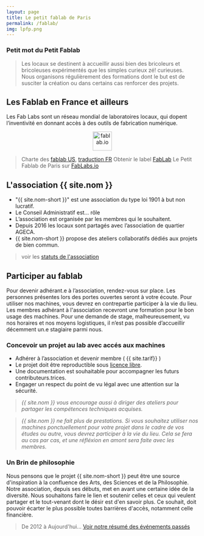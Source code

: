 ```yaml
---
layout: page
title: Le petit fablab de Paris
permalink: /fablab/
img: lpfp.png
---
```


### Petit mot du Petit Fablab
>Les locaux se destinent à accueillir aussi bien des bricoleurs et bricoleuses expérimentés que les simples curieux zé! curieuses. Nous organisons régulièrement des formations dont le but est de susciter la création ou dans certains cas renforcer des projets.

<!-- <div id="toc"></div> -->

## Les Fablab en France et ailleurs
Les Fab Labs sont un réseau mondial de laboratoires locaux, qui dopent l’inventivité en donnant accès à des outils de fabrication numérique.

<center>
<img src="https://www.fablabs.io/assets/circle-logo-e1bbc5912a6cd2dd5ac0e1a4f6a535e3.png" alt="fablab.io" style="width:50px;height:50px;">
</center>

>Charte des [fablab US](http://fab.cba.mit.edu/about/charter/), [traduction FR](http://imaginationforpeople.org/wiki/workgroup/fablab-fr/charte_v2)
>Obtenir le label [FabLab](http://wiki.fablab.is/wiki/ConditionsForFabLabLabel)
>Le Petit Fablab de Paris sur [FabLabs.io](https://www.fablabs.io/lepetitfablabdeparis)

## L'association {{ site.nom }}

* "{{ site.nom-short }}" est une association du type loi 1901 à but non lucratif.
* Le Conseil Administratif est... rôle
* L’association est organisée par les membres qui le souhaitent.
* Depuis 2016 les locaux sont partagés avec l’association de quartier AGECA.
* {{ site.nom-short }} propose des ateliers collaboratifs dédiés aux projets de bien commun.

>voir les [statuts de l'association]()

## Participer au fablab
Pour devenir adhérant.e à l’association, rendez-vous sur place. Les personnes présentes lors des portes ouvertes seront à votre écoute.
Pour utiliser nos machines, vous devrez en contrepartie participer à la vie du lieu.
Les membres adhérant à l'association recevront une formation pour le bon usage des machines.
Pour une demande de stage, malheureusement, vu nos horaires et nos moyens logistiques, il n’est pas possible d’accueillir décemment un.e stagiaire parmi nous.

### Concevoir un projet au lab avec accés aux machines

* Adhérer à l’association et devenir membre ( {{ site.tarif}} )
* Le projet doit être reproductible sous [licence libre](https://fr.wikipedia.org/wiki/Licence_libre).
* Une documentation est souhaitable pour accompagner les futurs contributeurs.trices.
* Engager un respect du point de vu légal avec une attention sur la sécurité.

>*{{ site.nom }} vous encourage aussi à diriger des ateliers pour partager les compétences techniques acquises.*

>*{{ site.nom }} ne fait plus de prestations. Si vous souhaitez utiliser nos machines ponctuellement pour votre projet dans le cadre de vos études ou autre, vous devrez participer à la vie du lieu. Cela se fera au cas par cas, et une réfléxion en amont sera faite avec les membres.*

### Un Brin de philosophie
Nous pensons que le projet {{ site.nom-short }} peut être une source d'inspiration à la confluence des Arts, des Sciences et de la Philosophie. Notre association, depuis ses débuts, met en avant une certaine idée de la diversité.
Nous souhaitons faire le lien et soutenir celles et ceux qui veulent partager et le tout-venant dont le désir est d'en savoir plus. Ce souhait, doit pouvoir écarter le plus possible toutes barrières d'accès, notamment celle financière.

> De 2012 à Aujourd'hui...
> [Voir notre résumé des événements passés](/timeline)
